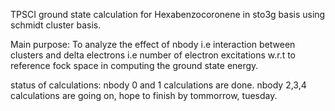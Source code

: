 
TPSCI ground state calculation for Hexabenzocoronene in sto3g basis using schmidt cluster basis.


Main purpose:
To analyze the effect of nbody i.e interaction between clusters and delta electrons i.e number of electron excitations w.r.t to reference fock space in computing the ground state energy.


status of calculations:
nbody 0 and 1 calculations are done.
nbody 2,3,4 calculations are going on, hope to finish by tommorrow, tuesday.
